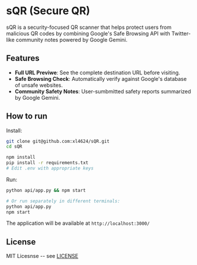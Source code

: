 # sQR (Secure QR)

sQR is a security-focused QR scanner that helps protect users from malicious QR codes by combining Google's Safe Browsing API with Twitter-like community notes powered by Google Gemini.

## Features
* **Full URL Previwe**: See the complete destination URL before visiting.
* **Safe Browsing Check**: Automatically verify against Google's database of unsafe websites.
* **Community Safety Notes**: User-sumbmitted safety reports summarized by Google Gemini.

## How to run
Install:
```bash
git clone git@github.com:xl4624/sQR.git
cd sQR

npm install
pip install -r requirements.txt
# Edit .env with appropriate keys
```

Run:
```bash
python api/app.py && npm start

# Or run separately in different terminals:
python api/app.py
npm start
```

The application will be available at `http://localhost:3000/`

## License

MIT Licesnse -- see [LICENSE](LICENSE)
